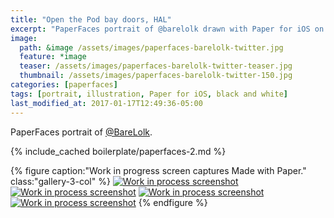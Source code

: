 ```yaml
---
title: "Open the Pod bay doors, HAL"
excerpt: "PaperFaces portrait of @barelolk drawn with Paper for iOS on an iPad."
image: 
  path: &image /assets/images/paperfaces-barelolk-twitter.jpg 
  feature: *image
  teaser: /assets/images/paperfaces-barelolk-twitter-teaser.jpg
  thumbnail: /assets/images/paperfaces-barelolk-twitter-150.jpg
categories: [paperfaces]
tags: [portrait, illustration, Paper for iOS, black and white]
last_modified_at: 2017-01-17T12:49:36-05:00
---
```


PaperFaces portrait of [@BareLolk](https://twitter.com/BareLolk).

{% include_cached boilerplate/paperfaces-2.md %}

{% figure caption:"Work in progress screen captures Made with Paper." class:"gallery-3-col" %}
[![Work in process screenshot](/assets/images/paperfaces-barelolk-process-1-600.jpg)](/assets/images/paperfaces-barelolk-process-1-lg.jpg) [![Work in process screenshot](/assets/images/paperfaces-barelolk-process-2-600.jpg)](/assets/images/paperfaces-barelolk-process-2-lg.jpg) [![Work in process screenshot](/assets/images/paperfaces-barelolk-process-3-600.jpg)](/assets/images/paperfaces-barelolk-process-3-lg.jpg) [![Work in process screenshot](/assets/images/paperfaces-barelolk-process-4-600.jpg)](/assets/images/paperfaces-barelolk-process-4-lg.jpg)
{% endfigure %}

